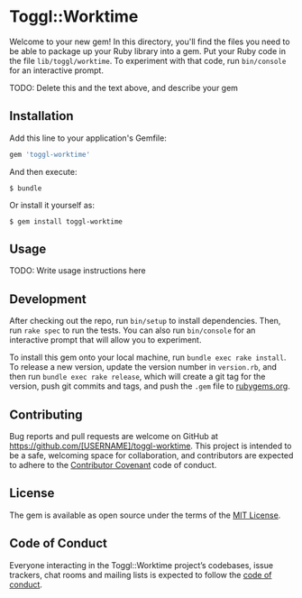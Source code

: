 # Toggl::Worktime

Welcome to your new gem! In this directory, you'll find the files you need to be able to package up your Ruby library into a gem. Put your Ruby code in the file `lib/toggl/worktime`. To experiment with that code, run `bin/console` for an interactive prompt.

TODO: Delete this and the text above, and describe your gem

## Installation

Add this line to your application's Gemfile:

```ruby
gem 'toggl-worktime'
```

And then execute:

    $ bundle

Or install it yourself as:

    $ gem install toggl-worktime

## Usage

TODO: Write usage instructions here

## Development

After checking out the repo, run `bin/setup` to install dependencies. Then, run `rake spec` to run the tests. You can also run `bin/console` for an interactive prompt that will allow you to experiment.

To install this gem onto your local machine, run `bundle exec rake install`. To release a new version, update the version number in `version.rb`, and then run `bundle exec rake release`, which will create a git tag for the version, push git commits and tags, and push the `.gem` file to [rubygems.org](https://rubygems.org).

## Contributing

Bug reports and pull requests are welcome on GitHub at https://github.com/[USERNAME]/toggl-worktime. This project is intended to be a safe, welcoming space for collaboration, and contributors are expected to adhere to the [Contributor Covenant](http://contributor-covenant.org) code of conduct.

## License

The gem is available as open source under the terms of the [MIT License](http://opensource.org/licenses/MIT).

## Code of Conduct

Everyone interacting in the Toggl::Worktime project’s codebases, issue trackers, chat rooms and mailing lists is expected to follow the [code of conduct](https://github.com/[USERNAME]/toggl-worktime/blob/master/CODE_OF_CONDUCT.md).
